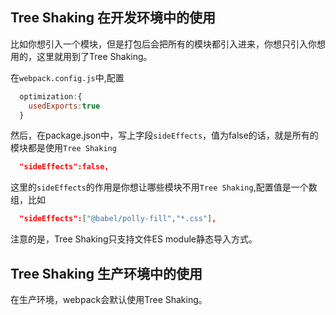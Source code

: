 ## Tree Shaking 在开发环境中的使用
比如你想引入一个模块，但是打包后会把所有的模块都引入进来，你想只引入你想用的，这里就用到了Tree Shaking。


在`webpack.config.js`中,配置
```js
  optimization:{
    usedExports:true
  }
```
然后，在package.json中，写上字段`sideEffects`，值为false的话，就是所有的模块都是使用`Tree Shaking`
```json
  "sideEffects":false,
```
这里的`sideEffects`的作用是你想让哪些模块不用`Tree Shaking`,配置值是一个数组，比如
```json
  "sideEffects":["@babel/polly-fill","*.css"],
```
注意的是，Tree Shaking只支持文件ES module静态导入方式。

## Tree Shaking 生产环境中的使用
在生产环境，webpack会默认使用Tree Shaking。
